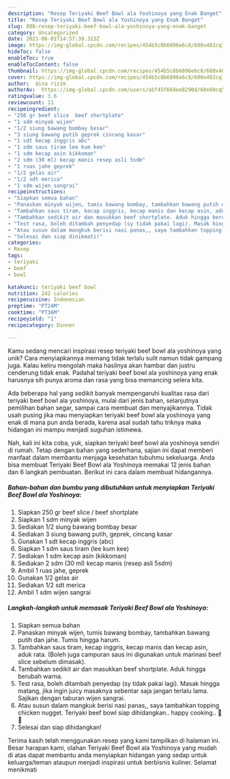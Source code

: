 ```yaml
---
description: "Resep Teriyaki Beef Bowl ala Yoshinoya yang Enak Banget"
title: "Resep Teriyaki Beef Bowl ala Yoshinoya yang Enak Banget"
slug: 888-resep-teriyaki-beef-bowl-ala-yoshinoya-yang-enak-banget
category: Uncategorized
date: 2021-06-01T14:57:39.323Z
image: https://img-global.cpcdn.com/recipes/454b5c8b6896e6c8/680x482cq70/teriyaki-beef-bowl-ala-yoshinoya-foto-resep-utama.jpg
hideToc: false
enableToc: true
enableTocContent: false
thumbnail: https://img-global.cpcdn.com/recipes/454b5c8b6896e6c8/680x482cq70/teriyaki-beef-bowl-ala-yoshinoya-foto-resep-utama.jpg
cover: https://img-global.cpcdn.com/recipes/454b5c8b6896e6c8/680x482cq70/teriyaki-beef-bowl-ala-yoshinoya-foto-resep-utama.jpg
author:  dina rizzm
authorAv:  https://img-global.cpcdn.com/users/abf45f664ee8290d/60x60cq50/avatar.jpg
ratingvalue: 3.6
reviewcount: 11
recipeingredient:
- "250 gr beef slice  beef shortplate"
- "1 sdm minyak wijen"
- "1/2 siung bawang bombay besar"
- "3 siung bawang putih geprek cincang kasar"
- "1 sdt kecap inggris abc"
- "1 sdm saus tiram lee kum kee"
- "1 sdm kecap asin kikkoman"
- "2 sdm (30 ml) kecap manis resep asli 5sdm"
- "1 ruas jahe geprek"
- "1/2 gelas air"
- "1/2 sdt merica"
- "1 sdm wijen sangrai"
recipeinstructions:
- "Siapkan semua bahan"
- "Panaskan minyak wijen, tumis bawang bombay, tambahkan bawang putih dan jahe. Tumis hingga harum."
- "Tambahkan saus tiram, kecap inggris, kecap manis dan kecap asin, aduk rata. (Boleh juga campuran saus ini digunakan untuk marinasi beef slice sebelum dimasak)."
- "Tambahkan sedikit air dan masukkan beef shortplate. Aduk hingga berubah warna."
- "Test rasa, boleh ditambah penyedap (sy tidak pakai lagi). Masak hingga matang, jika ingin juicy masaknya sebentar saja jangan terlalu lama. Sajikan dengan taburan wijen sangrai."
- "Atau susun dalam mangkuk berisi nasi panas,, saya tambahkan topping chicken nugget. Teriyaki beef bowl siap dihidangkan.. happy cooking.. 🤗😍"
- "Selesai dan siap dinikmati!"
categories:
- Resep
tags:
- teriyaki
- beef
- bowl

katakunci: teriyaki beef bowl 
nutrition: 242 calories
recipecuisine: Indonesian
preptime: "PT24M"
cooktime: "PT36M"
recipeyield: "1"
recipecategory: Dinner

---
```



Kamu sedang mencari inspirasi resep teriyaki beef bowl ala yoshinoya yang unik? Cara menyiapkannya memang tidak terlalu sulit namun tidak gampang juga. Kalau keliru mengolah maka hasilnya akan hambar dan justru cenderung tidak enak. Padahal teriyaki beef bowl ala yoshinoya yang enak harusnya sih punya aroma dan rasa yang bisa memancing selera kita.


Ada beberapa hal yang sedikit banyak mempengaruhi kualitas rasa dari teriyaki beef bowl ala yoshinoya, mulai dari jenis bahan, selanjutnya pemilihan bahan segar, sampai cara membuat dan menyajikannya. Tidak usah pusing jika mau menyiapkan teriyaki beef bowl ala yoshinoya yang enak di mana pun anda berada, karena asal sudah tahu triknya maka hidangan ini mampu menjadi suguhan istimewa.




Nah, kali ini kita coba, yuk, siapkan teriyaki beef bowl ala yoshinoya sendiri di rumah. Tetap dengan bahan yang sederhana, sajian ini dapat memberi manfaat dalam membantu menjaga kesehatan tubuhmu sekeluarga. Anda bisa membuat Teriyaki Beef Bowl ala Yoshinoya memakai 12 jenis bahan dan 6 langkah pembuatan. Berikut ini cara dalam membuat hidangannya.

<!--inarticleads1-->

##### Bahan-bahan dan bumbu yang dibutuhkan untuk menyiapkan Teriyaki Beef Bowl ala Yoshinoya:

1. Siapkan 250 gr beef slice / beef shortplate
1. Siapkan 1 sdm minyak wijen
1. Sediakan 1/2 siung bawang bombay besar
1. Sediakan 3 siung bawang putih, geprek, cincang kasar
1. Gunakan 1 sdt kecap inggris (abc)
1. Siapkan 1 sdm saus tiram (lee kum kee)
1. Sediakan 1 sdm kecap asin (kikkoman)
1. Sediakan 2 sdm (30 ml) kecap manis (resep asli 5sdm)
1. Ambil 1 ruas jahe, geprek
1. Gunakan 1/2 gelas air
1. Sediakan 1/2 sdt merica
1. Ambil 1 sdm wijen sangrai




<!--inarticleads2-->

##### Langkah-langkah untuk memasak Teriyaki Beef Bowl ala Yoshinoya:

1. Siapkan semua bahan
1. Panaskan minyak wijen, tumis bawang bombay, tambahkan bawang putih dan jahe. Tumis hingga harum.
1. Tambahkan saus tiram, kecap inggris, kecap manis dan kecap asin, aduk rata. (Boleh juga campuran saus ini digunakan untuk marinasi beef slice sebelum dimasak).
1. Tambahkan sedikit air dan masukkan beef shortplate. Aduk hingga berubah warna.
1. Test rasa, boleh ditambah penyedap (sy tidak pakai lagi). Masak hingga matang, jika ingin juicy masaknya sebentar saja jangan terlalu lama. Sajikan dengan taburan wijen sangrai.
1. Atau susun dalam mangkuk berisi nasi panas,, saya tambahkan topping chicken nugget. Teriyaki beef bowl siap dihidangkan.. happy cooking.. 🤗😍
1. Selesai dan siap dihidangkan!



Terima kasih telah menggunakan resep yang kami tampilkan di halaman ini. Besar harapan kami, olahan Teriyaki Beef Bowl ala Yoshinoya yang mudah di atas dapat membantu anda menyiapkan hidangan yang sedap untuk keluarga/teman ataupun menjadi inspirasi untuk berbisnis kuliner. Selamat menikmati
